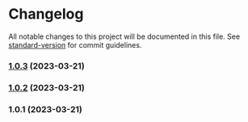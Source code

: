 # Changelog

All notable changes to this project will be documented in this file. See [standard-version](https://github.com/conventional-changelog/standard-version) for commit guidelines.

### [1.0.3](https://github.com/Louis3797/xss-middleware/compare/v1.0.2...v1.0.3) (2023-03-21)

### [1.0.2](https://github.com/Louis3797/xss-middleware/compare/v1.0.1...v1.0.2) (2023-03-21)

### 1.0.1 (2023-03-21)
